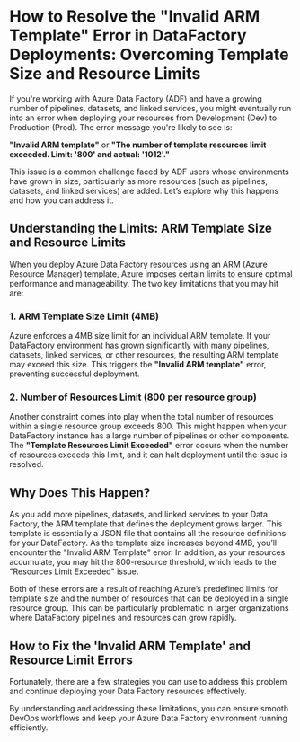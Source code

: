 # How to Resolve the "Invalid ARM Template" Error in DataFactory Deployments: Overcoming Template Size and Resource Limits

If you're working with Azure Data Factory (ADF) and have a growing number of pipelines, datasets, and linked services, you might eventually run into an error when deploying your resources from Development (Dev) to Production (Prod). The error message you're likely to see is:

**"Invalid ARM template"** or **"The number of template resources limit exceeded. Limit: '800' and actual: '1012'."**

This issue is a common challenge faced by ADF users whose environments have grown in size, particularly as more resources (such as pipelines, datasets, and linked services) are added. Let’s explore why this happens and how you can address it.

## Understanding the Limits: ARM Template Size and Resource Limits

When you deploy Azure Data Factory resources using an ARM (Azure Resource Manager) template, Azure imposes certain limits to ensure optimal performance and manageability. The two key limitations that you may hit are:

### 1. ARM Template Size Limit (4MB)
Azure enforces a 4MB size limit for an individual ARM template. If your DataFactory environment has grown significantly with many pipelines, datasets, linked services, or other resources, the resulting ARM template may exceed this size. This triggers the **"Invalid ARM template"** error, preventing successful deployment.

### 2. Number of Resources Limit (800 per resource group)
Another constraint comes into play when the total number of resources within a single resource group exceeds 800. This might happen when your DataFactory instance has a large number of pipelines or other components. The **"Template Resources Limit Exceeded"** error occurs when the number of resources exceeds this limit, and it can halt deployment until the issue is resolved.

## Why Does This Happen?

As you add more pipelines, datasets, and linked services to your Data Factory, the ARM template that defines the deployment grows larger. This template is essentially a JSON file that contains all the resource definitions for your DataFactory. As the template size increases beyond 4MB, you’ll encounter the "Invalid ARM Template" error. In addition, as your resources accumulate, you may hit the 800-resource threshold, which leads to the "Resources Limit Exceeded" issue.

Both of these errors are a result of reaching Azure’s predefined limits for template size and the number of resources that can be deployed in a single resource group. This can be particularly problematic in larger organizations where DataFactory pipelines and resources can grow rapidly.

## How to Fix the 'Invalid ARM Template' and Resource Limit Errors

Fortunately, there are a few strategies you can use to address this problem and continue deploying your Data Factory resources effectively.




By understanding and addressing these limitations, you can ensure smooth DevOps workflows and keep your Azure Data Factory environment running efficiently.
